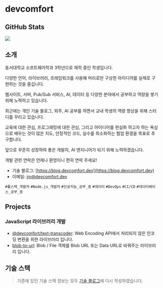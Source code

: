 <div align="left">

# devcomfort

## GitHub Stats

<a href="https://github.com/devcomfort" title="devcomfort's GitHub Stats">
  <img src="https://github-readme-stats.vercel.app/api?username=devcomfort" />
</a>

## 소개

동서대학교 소프트웨어학과 3학년으로 재학 중인 학생입니다.

다양한 언어, 라이브러리, 프레임워크를 사용해 머리로만 구상한 아이디어를 실제로 구현하는 것을 즐깁니다.

웹사이트, 서버, Pub/Sub 서비스, AI, 데이터 등 다양한 분야에서 공부하고 역량을 쌓기 위해 노력하고 있습니다.

최근에는 개인 기술 블로그, 외주, AI 공부를 하면서 교내 학생의 역량 향상을 위해 스터디를 꾸리고 있습니다.

교육에 대한 관심, 프로그래밍에 대한 관심, 그리고 아이디어를 현실화 하고자 하는 욕심으로 배우는 것이 많은 지도, 안정적인 코드, 실수를 최소화하는 협업 환경을 목표로 추구합니다.

앞으로 꾸준히 성장하여 좋은 개발자, AI 엔지니어가 되기 위해 노력하겠습니다.

개발 관련 연락은 언제나 환영이니 편히 연락 주세요!

- 기술 블로그: [https://blog.devcomfort.dev](https://blog.devcomfort.dev)
- 이메일: [im@devcomfort.dev](mailto:im@devcomfort.dev)

`#풀스택_개발자` `#Node.js_개발자` `#인공지능_공부_중` `#데이터` `#DevOps` `#CI/CD` `#데이터베이스_공부_중`

## Projects

### JavaScript 라이브러리 개발

- [@devcomfort/text-transcoder](https://www.npmjs.com/package/@devcomfort/text-transcoder): Web Encoding API에서 처리되지 않은 인코딩 변환을 위한 라이브러리 입니다.
- [blob-to-url](https://www.npmjs.com/package/blob-to-url): Blob / File 객체를 Blob URL 또는 Data URL로 바꿔주는 라이브러리 입니다.

## 기술 스택

> 기존에 있던 기술 스택 정보는 모두 [기술 블로그](https://blog.devcomfort.dev/introduction)에 다시 작성하였습니다.
